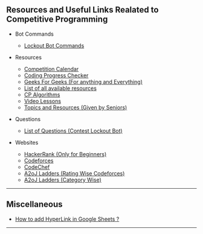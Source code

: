 ## Resources and Useful Links Realated to Competitive Programming ## 

* Bot Commands
  * [Lockout Bot Commands](https://github.com/pseudocoder10/Lockout-Bot/wiki/Commands)

* Resources
    * [Competition Calendar](https://clist.by/)
    * [Coding Progress Checker](https://www.stopstalk.com/)
    * [Geeks For Geeks (For anything and Everything)](https://www.geeksforgeeks.org/)
    * [List of all available resources](https://github.com/lnishan/awesome-competitive-programming)
    * [CP Algorithms](http://cp-algorithms.com/)
    * [Video Lessons](https://mega.nz/folder/Ryw0ACrT#bM6tikNRN9VyipFG8r8Sbg)
    * [Topics and Resources (Given by Seniors)](https://docs.google.com/document/d/1t9buBLYV7lCP4r5ETImVGKEYwl96pgLIosgi0Gt4EX0/edit)

* Questions
   * [List of Questions (Contest Lockout Bot)](https://docs.google.com/spreadsheets/d/1FycBoaJ2zqaR0ZGzPdlhBR3CRsWNIB6oUklRX9OW4Ug/edit?usp=sharing)

* Websites
   * [HackerRank (Only for Beginners)](https://www.hackerrank.com/dashboard)
   * [Codeforces](https://codeforces.com/)
   * [CodeChef](https://www.codechef.com/)
   * [A2oJ Ladders (Rating Wise Codeforces)](https://a2oj.com/Ladders.html)
   * [A2oJ Ladders (Category Wise)](https://a2oj.com/Categories.html)
---

## Miscellaneous ##

* [How to add HyperLink in Google Sheets ?](https://productivityspot.com/hyperlinks-in-google-sheets/)
---
